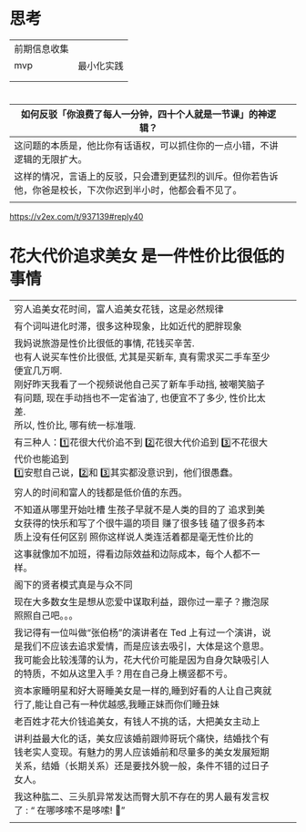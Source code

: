# 思考

|              |            |
| ------------ | ---------- |
| 前期信息收集 |            |
| mvp          | 最小化实践 |
|              |            |
|              |            |

# 

| 如何反驳「你浪费了每人一分钟，四十个人就是一节课」的神逻辑？ |      |
| ------------------------------------------------------------ | ---- |
| 这问题的本质是，他比你有话语权，可以抓住你的一点小错，不讲逻辑的无限扩大。 |      |
| 这样的情况，言语上的反驳，只会遭到更猛烈的训斥。但你若告诉他，你爸是校长，下次你迟到半小时，他都会看不见了。 |      |
|                                                              |      |



https://v2ex.com/t/937139#reply40

# 花大代价追求美女 是一件性价比很低的事情

|                                                              |      |      |
| ------------------------------------------------------------ | ---- | ---- |
| 穷人追美女花时间，富人追美女花钱，这是必然规律               |      |      |
| 有个词叫进化时滞，很多这种现象，比如近代的肥胖现象           |      |      |
| 我妈说旅游是性价比很低的事情, 花钱买辛苦.<br />也有人说买车性价比很低, 尤其是买新车, 真有需求买二手车至少便宜几万啊.<br />刚好昨天我看了一个视频说他自己买了新车手动挡, 被嘲笑脑子有问题, 现在手动挡也不一定省油了, 也便宜不了多少, 性价比太差.<br />所以, 性价比, 哪有统一标准哦. |      |      |
| 有三种人：1️⃣花很大代价追不到 2️⃣花很大代价追到 3️⃣不花很大代价也能追到<br />1️⃣安慰自己说，2️⃣和 3️⃣其实都没意识到，他们很愚蠢。 |      |      |
| 穷人的时间和富人的钱都是低价值的东西。                       |      |      |
| 不知道从哪里开始吐槽 生孩子早就不是人类的目的了 追求到美女获得的快乐和写了个很牛逼的项目 赚了很多钱 磕了很多药本质上没有任何区别 照你这样说人类连活着都是毫无性价比的 |      |      |
| 这事就像加不加班，得看边际效益和边际成本，每个人都不一样。   |      |      |
| 阁下的贤者模式真是与众不同                                   |      |      |
| 现在大多数女生是想从恋爱中谋取利益，跟你过一辈子？撒泡尿照照自己吧。。。 |      |      |
| 我记得有一位叫做“张伯杨”的演讲者在 Ted 上有过一个演讲，说是我们不应该去追求爱情，而是应该去吸引，大体是这个意思。我可能会比较浅薄的认为，花大代价可能是因为自身欠缺吸引人的特质，不如从这里入手？用在自己身上横竖都不亏。 |      |      |
| 资本家睡明星和好大哥睡美女是一样的,睡到好看的人让自己爽就行了,能让自己有一种优越感,我睡正妹而你们睡丑妹 |      |      |
| 老百姓才花大价钱追美女，有钱人不挑的话，大把美女主动上       |      |      |
| 讲利益最大化的话，美女应该婚前跟帅哥玩个痛快，结婚找个有钱老实人变现。有魅力的男人应该婚前和尽量多的美女发展短期关系，结婚（长期关系）还是要找外貌一般，条件不错的过日子女人。 |      |      |
| 我这种肱二、三头肌异常发达而臀大肌不存在的男人最有发言权了 : “ 在哪哆嗦不是哆嗦! 🤣” |      |      |
|                                                              |      |      |

